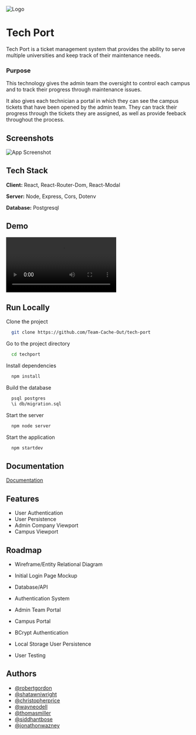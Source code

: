 
![Logo](https://d7vte2v9l4dqd.cloudfront.net/croppedlogo.png)


# Tech Port

Tech Port is a ticket management system that provides the ability to serve multiple universities and keep track of their maintenance needs.
### Purpose
This technology gives  the admin team the oversight to control each campus and to track their progress through maintenance issues.

It also gives each technician a portal in which they can see the campus tickets that have been opened by the admin team. They can track their progress through the tickets they are assigned, as well as provide feeback throughout the process.


## Screenshots

![App Screenshot](https://d7vte2v9l4dqd.cloudfront.net/techport_loginpage.jpg)


## Tech Stack

**Client:** React, React-Router-Dom, React-Modal

**Server:** Node, Express, Cors, Dotenv

**Database:** Postgresql


## Demo

![demo_video](https://d7vte2v9l4dqd.cloudfront.net/Tech%20Port%20TIcket%20Management%20System.mp4)

## Run Locally

Clone the project

```bash
  git clone https://github.com/Team-Cache-Out/tech-port
```

Go to the project directory

```bash
  cd techport
```

Install dependencies

```bash
  npm install
```

Build the database
```bash
  psql postgres
  \i db/migration.sql
```

Start the server

```bash
  npm node server
```

Start the application
```bash
  npm startdev
```


## Documentation

[Documentation](https://linktodocumentation)


## Features

- User Authentication
- User Persistence
- Admin Company Viewport
- Campus Viewport


## Roadmap

- Wireframe/Entity Relational Diagram

- Initial Login Page Mockup

- Database/API

- Authentication System

- Admin Team Portal

- Campus Portal

- BCrypt Authentication

- Local Storage User Persistence

- User Testing

## Authors

- [@robertgordon](https://github.com/bobbygrdn)
- [@shatawniwright](https://github.com/Shatawni)
- [@christopherprice](https://github.com/karmacausey)
- [@wayneodell](https://github.com/treyodell8)
- [@thomasmiller](https://github.com/T-Miller94)
- [@siddhantbose](https://github.com/pyrotechnicsid)
- [@jonathonwazney](https://github.com/JonathonWazney)

